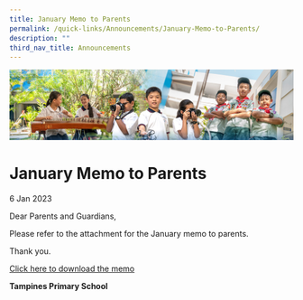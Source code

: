 ```yaml
---
title: January Memo to Parents
permalink: /quick-links/Announcements/January-Memo-to-Parents/
description: ""
third_nav_title: Announcements
---
```

![](/images/AboutUs.jpg)

January Memo to Parents
=======================

6 Jan 2023  

  

Dear Parents and Guardians,

  

Please refer to the attachment for the January memo to parents.

  

Thank you.

  

[Click here to download the memo](/for-parents/letters-to-parents/)

  

  


  

<b>Tampines Primary School</b>